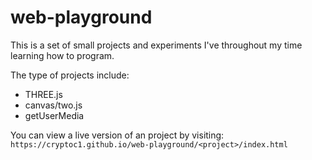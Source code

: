 # web-playground

This is a set of small projects and experiments I've throughout my time learning how to program.

The type of projects include:
* THREE.js
* canvas/two.js
* getUserMedia


You can view a live version of an project by visiting: `https://cryptoc1.github.io/web-playground/<project>/index.html`
